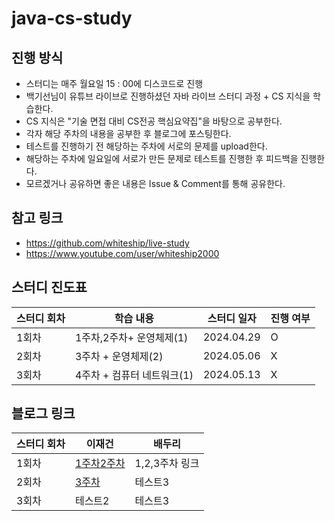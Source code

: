 # java-cs-study


진행 방식 
-----------------------
- 스터디는 매주 월요일 15 : 00에 디스코드로 진행
- 백기선님이 유튜브 라이브로 진행하셨던 자바 라이브 스터디 과정 + CS 지식을 학습한다.
- CS 지식은 "기술 면접 대비 CS전공 핵심요약집"을 바탕으로 공부한다.
- 각자 해당 주차의 내용을 공부한 후 블로그에 포스팅한다.
- 테스트를 진행하기 전 해당하는 주차에 서로의 문제를 upload한다.
- 해당하는 주차에 일요일에 서로가 만든 문제로 테스트를 진행한 후 피드백을 진행한다.
- 모르겠거나 공유하면 좋은 내용은 Issue & Comment를 통해 공유한다.

참고 링크
---
- https://github.com/whiteship/live-study
- https://www.youtube.com/user/whiteship2000


스터디 진도표
---
|스터디 회차|학습 내용|스터디 일자|진행 여부|
|------|---|---|---|
|1회차|1주차,2주차+ 운영체제(1)|2024.04.29|O|
|2회차|3주차 + 운영체제(2)|2024.05.06|X|
|3회차|4주차 + 컴퓨터 네트워크(1)|2024.05.13|X|

블로그 링크
---
|스터디 회차|이재건|배두리|
|------|---|---|
|1회차|[1주차](https://velog.io/@ljg10212/%EB%B0%B1%EA%B8%B0%EC%84%A0%EB%8B%98-java-%EB%9D%BC%EC%9D%B4%EB%B8%8C-%EC%8A%A4%ED%84%B0%EB%94%94-1%EC%A3%BC%EC%B0%A8)[2주차](https://velog.io/@ljg10212/%EB%B0%B1%EA%B8%B0%EC%84%A0%EB%8B%98-java-%EB%9D%BC%EC%9D%B4%EB%B8%8C-%EC%8A%A4%ED%84%B0%EB%94%94-2%EC%A3%BC%EC%B0%A8)|1,2,3주차 링크|
|2회차|[3주차](https://velog.io/@ljg10212/%EB%B0%B1%EA%B8%B0%EC%84%A0%EB%8B%98-java-%EB%9D%BC%EC%9D%B4%EB%B8%8C-%EC%8A%A4%ED%84%B0%EB%94%94-3%EC%A3%BC%EC%B0%A8)|테스트3|
|3회차|테스트2|테스트3|

